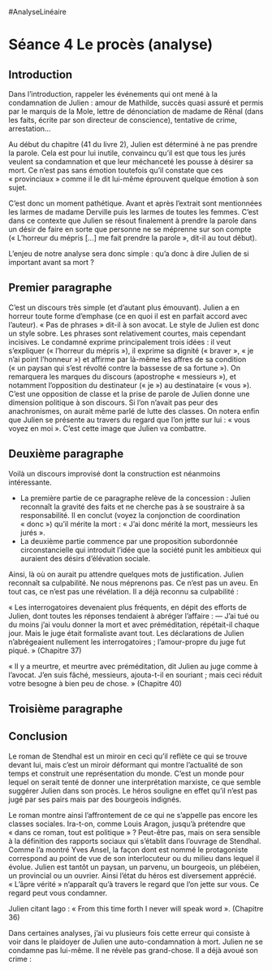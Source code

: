 #AnalyseLinéaire

# Séance 4 Le procès (analyse)

## Introduction

Dans l’introduction, rappeler les événements qui ont mené à la condamnation de Julien : amour de Mathilde, succès quasi assuré et permis par le marquis de la Mole, lettre de dénonciation de madame de Rênal (dans les faits, écrite par son directeur de conscience), tentative de crime, arrestation...

Au début du chapitre (41 du livre 2), Julien est déterminé à ne pas prendre la parole. Cela est pour lui inutile, convaincu qu’il est que tous les jurés veulent sa condamnation et que leur méchanceté les pousse à désirer sa mort. Ce n’est pas sans émotion toutefois qu’il constate que ces « provinciaux » comme il le dit lui-même éprouvent quelque émotion à son sujet.

C’est donc un moment pathétique. Avant et après l’extrait sont mentionnées les larmes de madame Derville puis les larmes de toutes les femmes. C’est dans ce contexte que Julien se résout finalement à prendre la parole dans un désir de faire en sorte que personne ne se méprenne sur son compte (« L’horreur du mépris [...] me fait prendre la parole », dit-il au tout début). 

L’enjeu de notre analyse sera donc simple : qu’a donc à dire Julien de si important avant sa mort ?

## Premier paragraphe

C’est un discours très simple (et d’autant plus émouvant). Julien a en horreur toute forme d’emphase (ce en quoi il est en parfait accord avec l’auteur). « Pas de phrases » dit-il à son avocat. Le style de Julien est donc un style sobre. Les phrases sont relativement courtes, mais cependant incisives. Le condamné exprime principalement trois idées : il veut s’expliquer (« l’horreur du mépris »), il exprime sa dignité (« braver », « je n’ai point l’honneur ») et affirme par là-même les affres de sa condition (« un paysan qui s’est révolté contre la bassesse de sa fortune »).
On remarquera les marques du discours (apostrophe « messieurs »), et notamment l’opposition du destinateur (« je ») au destinataire (« vous »). C’est une opposition de classe et la prise de parole de Julien donne une dimension politique à son discours. Si l’on n’avait pas peur des anachronismes, on aurait même parlé de lutte des classes. On notera enfin que Julien se présente au travers du regard que l’on jette sur lui : « vous voyez en moi ». C’est cette image que Julien va combattre.

## Deuxième paragraphe

Voilà un discours improvisé dont la construction est néanmoins intéressante.

- La première partie de ce paragraphe relève de la concession : Julien reconnaît la gravité des faits et ne cherche pas à se soustraire à sa responsabilité. Il en conclut (voyez la conjonction de coordination « donc ») qu’il mérite la mort : « J’ai donc mérité la mort, messieurs les jurés ».
- La deuxième partie commence par une proposition subordonnée circonstancielle qui introduit l’idée que la société punit les ambitieux qui auraient des désirs d’élévation sociale.

Ainsi, là où on aurait pu attendre quelques mots de justification. Julien reconnaît sa culpabilité. Ne nous méprenons pas. Ce n’est pas un aveu. En tout cas, ce n’est pas une révélation. Il a déjà reconnu sa culpabilité :

« Les interrogatoires devenaient plus fréquents, en dépit des efforts de Julien, dont toutes les réponses tendaient à abréger l’affaire : — J’ai tué ou du moins j’ai voulu donner la mort et avec préméditation, répétait-il chaque jour. Mais le juge était formaliste avant tout. Les déclarations de Julien n’abrégeaient nullement les interrogatoires ; l’amour-propre du juge fut piqué. » (Chapitre 37)

« Il y a meurtre, et meurtre avec préméditation, dit Julien au juge comme à l’avocat. J’en suis fâché, messieurs, ajouta-t-il en souriant ; mais ceci réduit votre besogne à bien peu de chose. » (Chapitre 40)

## Troisième paragraphe

## Conclusion

Le roman de Stendhal est un miroir en ceci qu’il reflète ce qui se trouve devant lui, mais c’est un miroir déformant qui montre l’actualité de son temps et construit une représentation du monde. C’est un monde pour lequel on serait tenté de donner une interprétation marxiste, ce que semble suggérer Julien dans son procès. Le héros souligne en effet qu’il n’est pas jugé par ses pairs mais par des bourgeois indignés. 

Le roman montre ainsi l’affrontement de ce qui ne s’appelle pas encore les classes sociales. Ira-t-on, comme Louis Aragon, jusqu’à prétendre que « dans ce roman, tout est politique » ? Peut-être pas, mais on sera sensible à la définition des rapports sociaux qui s’établit dans l’ouvrage de Stendhal. Comme l’a montré Yves Ansel, la façon dont est nommé le protagoniste correspond au point de vue de son interlocuteur ou du milieu dans lequel il évolue. Julien est tantôt un paysan, un parvenu, un bourgeois, un plébéien, un provincial ou un ouvrier. Ainsi l’état du héros est diversement apprécié. « L’âpre vérité » n’apparaît qu’à travers le regard que l’on jette sur vous. Ce regard peut vous condamner.


Julien citant Iago : « From this time forth I never will speak word ». (Chapitre 36)


Dans certaines analyses, j’ai vu plusieurs fois cette erreur qui consiste à voir dans le plaidoyer de Julien une auto-condamnation à mort. Julien ne se condamne pas lui-même. Il ne révèle pas grand-chose. Il a déjà avoué son crime :